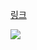 [링크](https://www.acmicpc.net/problem/3197)

<img src="https://skillicons.dev/icons?i=cpp" />

```

```
